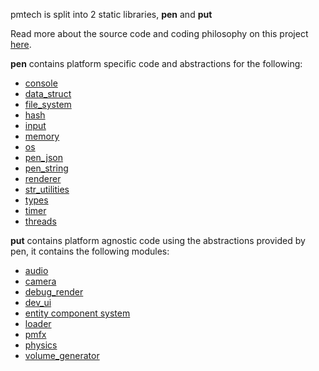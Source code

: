 
pmtech is split into 2 static libraries, **pen** and **put**

Read more about the source code and coding philosophy on this project [here](https://github.com/polymonster/pmtech/wiki/3.-Source-Code).

**pen** contains platform specific code and abstractions for the following:
- [console](https://github.com/polymonster/pmtech/blob/master/source/pen/include/console.h)
- [data_struct](https://github.com/polymonster/pmtech/blob/master/source/pen/include/data_struct.h)
- [file_system](https://github.com/polymonster/pmtech/blob/master/source/pen/include/file_system.h)
- [hash](https://github.com/polymonster/pmtech/blob/master/source/pen/include/hash.h)
- [input](https://github.com/polymonster/pmtech/blob/master/source/pen/include/input.h)
- [memory](https://github.com/polymonster/pmtech/blob/master/source/pen/include/memory.h)
- [os](https://github.com/polymonster/pmtech/blob/master/source/pen/include/os.h)
- [pen_json](https://github.com/polymonster/pmtech/blob/master/source/pen/include/pen_json.h)
- [pen_string](https://github.com/polymonster/pmtech/blob/master/source/pen/include/pen_string.h)
- [renderer](https://github.com/polymonster/pmtech/blob/master/source/pen/include/renderer.h)
- [str_utilities](https://github.com/polymonster/pmtech/blob/master/source/pen/include/str_utilities.h)
- [types](https://github.com/polymonster/pmtech/blob/master/source/pen/include/types.h)
- [timer](https://github.com/polymonster/pmtech/blob/master/source/pen/include/timer.h)
- [threads](https://github.com/polymonster/pmtech/blob/master/source/pen/include/threads.h)

**put** contains platform agnostic code using the abstractions provided by pen, it contains the following modules:
- [audio](https://github.com/polymonster/pmtech/blob/master/source/put/source/audio.h)
- [camera](https://github.com/polymonster/pmtech/blob/master/source/put/source/camera.h)
- [debug_render](https://github.com/polymonster/pmtech/blob/master/source/put/source/debug_render.h)
- [dev_ui](https://github.com/polymonster/pmtech/blob/master/source/put/source/dev_ui.h)
- [entity component system](https://github.com/polymonster/pmtech/tree/master/source/put/source/ecs)
- [loader](https://github.com/polymonster/pmtech/blob/master/source/put/source/loader.h)
- [pmfx](https://github.com/polymonster/pmtech/blob/master/source/put/source/pmfx.h)
- [physics](https://github.com/polymonster/pmtech/blob/master/source/put/source/physics.h)
- [volume_generator](https://github.com/polymonster/pmtech/blob/master/source/put/source/volume_generator.h)
